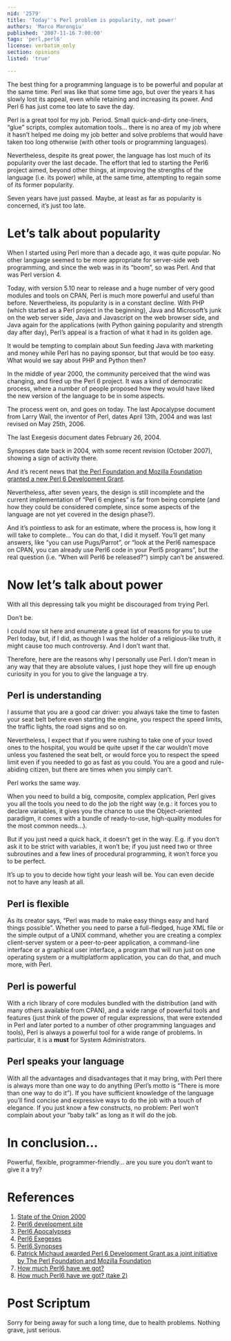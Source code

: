```yaml
---
nid: '2579'
title: 'Today''s Perl problem is popularity, not power'
authors: 'Marco Marongiu'
published: '2007-11-16 7:00:00'
tags: 'perl,perl6'
license: verbatim_only
section: opinions
listed: 'true'

---
```

The best thing for a programming language is to be powerful and popular at the same time. Perl was like that some time ago, but over the years it has slowly lost its appeal, even while retaining and increasing its power. And Perl 6 has just come too late to save the day.


<!--break-->


Perl is a great tool for my job. Period. Small quick-and-dirty one-liners, “glue” scripts, complex automation tools... there is no area of my job where it hasn’t helped me doing my job better and solve problems that would have taken too long otherwise (with other tools or programming languages).

Nevertheless, despite its great power, the language has lost much of its popularity over the last decade. The effort that led to starting the Perl6 project aimed, beyond other things, at improving the strengths of the language (i.e. its power) while, at the same time, attempting to regain some of its former popularity.

Seven years have just passed. Maybe, at least as far as popularity is concerned, it’s just too late.


# Let’s talk about popularity

When I started using Perl more than a decade ago, it was quite popular. No other language seemed to be more appropriate for server-side web programming, and since the web was in its “boom”, so was Perl. And that was Perl version 4.

Today, with version 5.10 near to release and a huge number of very good modules and tools on CPAN, Perl is much more powerful and useful than before. Nevertheless, its popularity is in a constant decline. With PHP (which started as a Perl project in the beginning), Java and Microsoft’s junk on the web server side, Java and Javascript on the web browser side, and Java again for the applications (with Python gaining popularity and strength day after day), Perl’s appeal is a fraction of what it had in its golden age.

It would be tempting to complain about Sun feeding Java with marketing and money while Perl has no paying sponsor, but that would be too easy. What would we say about PHP and Python then?

In the middle of year 2000, the community perceived that the wind was changing, and fired up the Perl 6 project. It was a kind of democratic process, where a number of people proposed how they would have liked the new version of the language to be in some aspects.

The process went on, and goes on today. The last Apocalypse document from Larry Wall, the inventor of Perl, dates April 13th, 2004 and was last revised on May 25th, 2006.

The last Exegesis document dates February 26, 2004.

Synopses date back in 2004, with some recent revision (October 2007), showing a sign of activity there.

And it’s recent news that [the Perl Foundation and Mozilla Foundation granted a new Perl 6 Development Grant](http://news.perlfoundation.org/2007/11/patrick_michaud_awarded_perl_6.html).

Nevertheless, after seven years, the design is still incomplete and the current implementation of “Perl 6 engines” is far from being complete (and how they could be considered complete, since some aspects of the language are not yet covered in the design phase?).

And it’s pointless to ask for an estimate, where the process is, how long it will take to complete... You can do that, I did it myself. You’ll get many answers, like “you can use Pugs/Parrot”, or “look at the Perl6 namespace on CPAN, you can already use Perl6 code in your Perl5 programs”, but the real question (i.e. “When will Perl6 be released?”) simply can’t be answered.


# Now let’s talk about power

With all this depressing talk you might be discouraged from trying Perl.

Don’t be.

I could now sit here and enumerate a great list of reasons for you to use Perl today, but, if I did, as though I was the holder of a religious-like truth, it might cause too much controversy. And I don’t want that.

Therefore, here are the reasons why I personally use Perl. I don’t mean in any way that they are absolute values, I just hope they will fire up enough curiosity in you for you to give the language a try.


## Perl is understanding

I assume that you are a good car driver: you always take the time to fasten your seat belt before even starting the engine, you respect the speed limits, the traffic lights, the road signs and so on.

Nevertheless, I expect that if you were rushing to take one of your loved ones to the hospital, you would be quite upset if the car wouldn’t move unless you fastened the seat belt, or would force you to respect the speed limit even if you needed to go as fast as you could. You are a good and rule-abiding citizen, but there are times when you simply can’t.

Perl works the same way.

When you need to build a big, composite, complex application, Perl gives you all the tools you need to do the job the right way (e.g.: it forces you to declare variables, it gives you the chance to use the Object-oriented paradigm, it comes with a bundle of ready-to-use, high-quality modules for the most common needs...).

But if you just need a quick hack, it doesn't get in the way. E.g. if you don’t ask it to be strict with variables, it won’t be; if you just need two or three subroutines and a few lines of procedural programming, it won’t force you to be perfect.

It’s up to you to decide how tight your leash will be. You can even decide not to have any leash at all.


## Perl is flexible

As its creator says, “Perl was made to make easy things easy and hard things possible”. Whether you need to parse a full-fledged, huge XML file or the simple output of a UNIX command, whether you are creating a complex client-server system or a peer-to-peer application, a command-line interface or a graphical user interface, a program that will run just on one operating system or a multiplatform application, you can do that, and much more, with Perl.


## Perl is powerful

With a rich library of core modules bundled with the distribution (and with many others available from CPAN), and a wide range of powerful tools and features (just think of the power of regular expressions, that were extended in Perl and later ported to a number of other programming languages and tools), Perl is always a powerful tool for a wide range of problems. In particular, it is a **must** for System Administrators.


## Perl speaks your language

With all the advantages and disadvantages that it may bring, with Perl there is always more than one way to do anything (Perl’s motto is “There is more than one way to do it”). If you have sufficient knowledge of the language you’ll find concise and expressive ways to do the job with a touch of elegance. If you just know a few constructs, no problem: Perl won’t complain about your “baby talk” as long as it will do the job.


# In conclusion...

Powerful, flexible, programmer-friendly... are you sure you don’t want to give it a try?


# References


1. [State of the Onion 2000](http://www.perl.com/pub/a/2000/10/23/soto2000.html)
1. [Perl6 development site](http://dev.perl.org/perl6/)
1. [Perl6 Apocalypses](http://dev.perl.org/perl6/doc/apocalypse.html)
1. [Perl6 Exegeses](http://dev.perl.org/perl6/doc/exegesis.html)
1. [Perl6 Synopses](http://dev.perl.org/perl6/doc/synopsis.html)
1. [Patrick Michaud awarded Perl 6 Development Grant as a joint initiative by The Perl Foundation and Mozilla Foundation](http://news.perlfoundation.org/2007/11/patrick_michaud_awarded_perl_6.html)
1. [How much Perl6 have we got?](http://perlmonks.org/?node_id=485426)
1. [How much Perl6 have we got? (take 2)](http://perlmonks.org/?node_id=614842)


# Post Scriptum

Sorry for being away for such a long time, due to health problems. Nothing grave, just serious.

